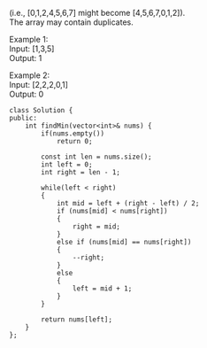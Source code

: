 (i.e.,  [0,1,2,4,5,6,7] might become  [4,5,6,7,0,1,2]).  
The array may contain duplicates.

Example 1:  
Input: [1,3,5]  
Output: 1

Example 2:  
Input: [2,2,2,0,1]  
Output: 0


```
class Solution {
public:
    int findMin(vector<int>& nums) {
        if(nums.empty())
            return 0;
        
        const int len = nums.size();
        int left = 0;
        int right = len - 1;

        while(left < right)
        {
            int mid = left + (right - left) / 2;
            if (nums[mid] < nums[right])
            {
                right = mid;
            }
            else if (nums[mid] == nums[right])
            {
                --right;
            }
            else
            {
                left = mid + 1;
            }
        }
        
        return nums[left];
    }
};
```
